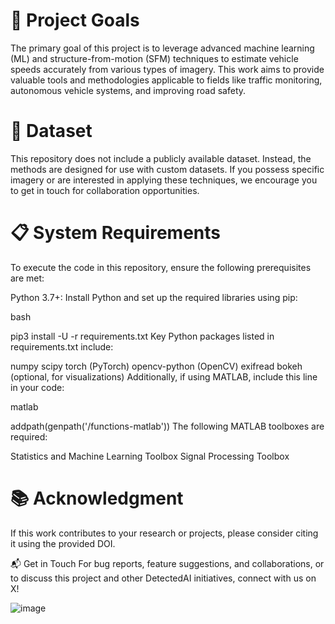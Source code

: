 # 🎯 Project Goals
The primary goal of this project is to leverage advanced machine learning (ML) and structure-from-motion (SFM) techniques to estimate vehicle speeds accurately from various types of imagery. This work aims to provide valuable tools and methodologies applicable to fields like traffic monitoring, autonomous vehicle systems, and improving road safety.

# 📸 Dataset
This repository does not include a publicly available dataset. Instead, the methods are designed for use with custom datasets. If you possess specific imagery or are interested in applying these techniques, we encourage you to get in touch for collaboration opportunities.

# 📋 System Requirements
To execute the code in this repository, ensure the following prerequisites are met:

Python 3.7+: Install Python and set up the required libraries using pip:

bash

pip3 install -U -r requirements.txt
Key Python packages listed in requirements.txt include:

numpy
scipy
torch (PyTorch)
opencv-python (OpenCV)
exifread
bokeh (optional, for visualizations)
Additionally, if using MATLAB, include this line in your code:

matlab

addpath(genpath('/functions-matlab'))
The following MATLAB toolboxes are required:

Statistics and Machine Learning Toolbox
Signal Processing Toolbox

# 📚 Acknowledgment
If this work contributes to your research or projects, please consider citing it using the provided DOI.


📬 Get in Touch
For bug reports, feature suggestions, and collaborations, or to discuss this project and other DetectedAI initiatives, connect with us on X!

![image](https://github.com/user-attachments/assets/fe1ad92e-cd61-469e-aed5-0dc2845cf68a)
